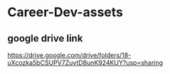 # Career-Dev-assets
## google drive link
https://drive.google.com/drive/folders/18-uXcozka5bCSUPV7ZuytD8unK924KUY?usp=sharing
